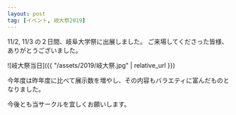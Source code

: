 ```yaml
---
layout: post
tag: [イベント, 岐大祭2019]
---
```


11/2, 11/3 の２日間、岐阜大学祭に出展しました。
ご来場してくださった皆様、ありがとうございました。

![岐大祭当日]({{ "/assets/2019/岐大祭.jpg" | relative_url }})

今年度は昨年度に比べて展示数を増やし、その内容もバラエティに富んだものとなりました。

今後とも当サークルを宜しくお願いします。
